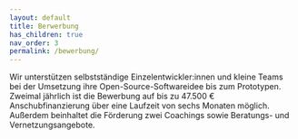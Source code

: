 ```yaml
---
layout: default
title: Berwerbung
has_children: true
nav_order: 3
permalink: /bewerbung/
---
```


Wir unterstützen selbstständige Einzelentwickler:innen und kleine Teams bei der Umsetzung ihre Open-Source-Softwareidee bis zum Prototypen. Zweimal jährlich ist die Bewerbung auf bis zu 47.500 € Anschubfinanzierung über eine Laufzeit von sechs Monaten möglich. Außerdem beinhaltet die Förderung zwei Coachings sowie Beratungs- und Vernetzungsangebote.
